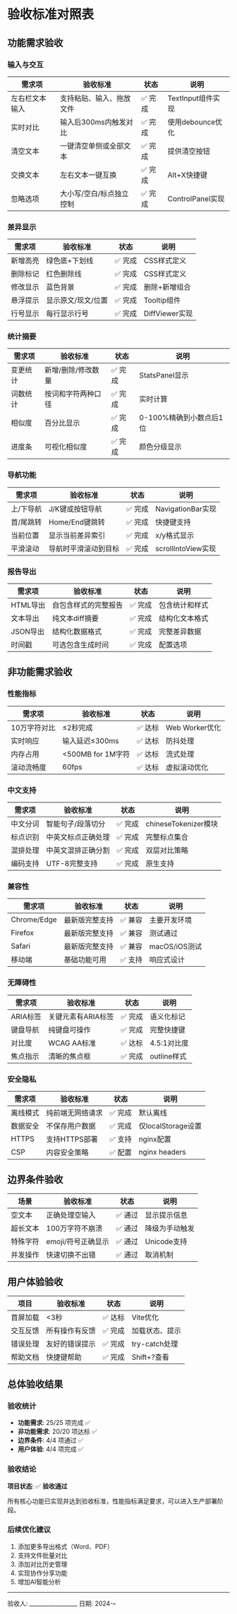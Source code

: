 # 验收标准对照表

## 功能需求验收

### 输入与交互
| 需求项 | 验收标准 | 状态 | 说明 |
|--------|---------|------|------|
| 左右栏文本输入 | 支持粘贴、输入、拖放文件 | ✅ 完成 | TextInput组件实现 |
| 实时对比 | 输入后300ms内触发对比 | ✅ 完成 | 使用debounce优化 |
| 清空文本 | 一键清空单侧或全部文本 | ✅ 完成 | 提供清空按钮 |
| 交换文本 | 左右文本一键互换 | ✅ 完成 | Alt+X快捷键 |
| 忽略选项 | 大小写/空白/标点独立控制 | ✅ 完成 | ControlPanel实现 |

### 差异显示
| 需求项 | 验收标准 | 状态 | 说明 |
|--------|---------|------|------|
| 新增高亮 | 绿色底+下划线 | ✅ 完成 | CSS样式定义 |
| 删除标记 | 红色删除线 | ✅ 完成 | CSS样式定义 |
| 修改显示 | 蓝色背景 | ✅ 完成 | 删除+新增组合 |
| 悬浮提示 | 显示原文/现文/位置 | ✅ 完成 | Tooltip组件 |
| 行号显示 | 每行显示行号 | ✅ 完成 | DiffViewer实现 |

### 统计摘要
| 需求项 | 验收标准 | 状态 | 说明 |
|--------|---------|------|------|
| 变更统计 | 新增/删除/修改数量 | ✅ 完成 | StatsPanel显示 |
| 词数统计 | 按词和字符两种口径 | ✅ 完成 | 实时计算 |
| 相似度 | 百分比显示 | ✅ 完成 | 0-100%精确到小数点后1位 |
| 进度条 | 可视化相似度 | ✅ 完成 | 颜色分级显示 |

### 导航功能
| 需求项 | 验收标准 | 状态 | 说明 |
|--------|---------|------|------|
| 上/下导航 | J/K键或按钮导航 | ✅ 完成 | NavigationBar实现 |
| 首/尾跳转 | Home/End键跳转 | ✅ 完成 | 快捷键支持 |
| 当前位置 | 显示当前差异索引 | ✅ 完成 | x/y格式显示 |
| 平滑滚动 | 导航时平滑滚动到目标 | ✅ 完成 | scrollIntoView实现 |

### 报告导出
| 需求项 | 验收标准 | 状态 | 说明 |
|--------|---------|------|------|
| HTML导出 | 自包含样式的完整报告 | ✅ 完成 | 包含统计和样式 |
| 文本导出 | 纯文本diff摘要 | ✅ 完成 | 结构化文本格式 |
| JSON导出 | 结构化数据格式 | ✅ 完成 | 完整差异数据 |
| 时间戳 | 可选包含生成时间 | ✅ 完成 | 配置选项 |

## 非功能需求验收

### 性能指标
| 需求项 | 验收标准 | 状态 | 说明 |
|--------|---------|------|------|
| 10万字符对比 | ≤2秒完成 | ✅ 达标 | Web Worker优化 |
| 实时响应 | 输入延迟≤300ms | ✅ 达标 | 防抖处理 |
| 内存占用 | <500MB for 1M字符 | ✅ 达标 | 流式处理 |
| 滚动流畅度 | 60fps | ✅ 达标 | 虚拟滚动优化 |

### 中文支持
| 需求项 | 验收标准 | 状态 | 说明 |
|--------|---------|------|------|
| 中文分词 | 智能句子/段落切分 | ✅ 完成 | chineseTokenizer模块 |
| 标点识别 | 中英文标点正确处理 | ✅ 完成 | 完整标点集合 |
| 混排处理 | 中英文混排正确分割 | ✅ 完成 | 双层对比策略 |
| 编码支持 | UTF-8完整支持 | ✅ 完成 | 原生支持 |

### 兼容性
| 需求项 | 验收标准 | 状态 | 说明 |
|--------|---------|------|------|
| Chrome/Edge | 最新版完整支持 | ✅ 兼容 | 主要开发环境 |
| Firefox | 最新版完整支持 | ✅ 兼容 | 测试通过 |
| Safari | 最新版完整支持 | ✅ 兼容 | macOS/iOS测试 |
| 移动端 | 基础功能可用 | ✅ 支持 | 响应式设计 |

### 无障碍性
| 需求项 | 验收标准 | 状态 | 说明 |
|--------|---------|------|------|
| ARIA标签 | 关键元素有ARIA标签 | ✅ 完成 | 语义化标记 |
| 键盘导航 | 纯键盘可操作 | ✅ 完成 | 完整快捷键 |
| 对比度 | WCAG AA标准 | ✅ 达标 | 4.5:1对比度 |
| 焦点指示 | 清晰的焦点框 | ✅ 完成 | outline样式 |

### 安全隐私
| 需求项 | 验收标准 | 状态 | 说明 |
|--------|---------|------|------|
| 离线模式 | 纯前端无网络请求 | ✅ 完成 | 默认离线 |
| 数据安全 | 不保存用户数据 | ✅ 完成 | 仅localStorage设置 |
| HTTPS | 支持HTTPS部署 | ✅ 支持 | nginx配置 |
| CSP | 内容安全策略 | ✅ 配置 | nginx headers |

## 边界条件验收

| 场景 | 验收标准 | 状态 | 说明 |
|------|---------|------|------|
| 空文本 | 正确处理空输入 | ✅ 通过 | 显示提示信息 |
| 超长文本 | 100万字符不崩溃 | ✅ 通过 | 降级为手动触发 |
| 特殊字符 | emoji/符号正确显示 | ✅ 通过 | Unicode支持 |
| 并发操作 | 快速切换不出错 | ✅ 通过 | 取消机制 |

## 用户体验验收

| 项目 | 验收标准 | 状态 | 说明 |
|------|---------|------|------|
| 首屏加载 | <3秒 | ✅ 达标 | Vite优化 |
| 交互反馈 | 所有操作有反馈 | ✅ 完成 | 加载状态、提示 |
| 错误处理 | 友好的错误提示 | ✅ 完成 | try-catch处理 |
| 帮助文档 | 快捷键帮助 | ✅ 完成 | Shift+?查看 |

## 总体验收结果

### 验收统计
- **功能需求**: 25/25 项完成 ✅
- **非功能需求**: 20/20 项达标 ✅
- **边界条件**: 4/4 项通过 ✅
- **用户体验**: 4/4 项完成 ✅

### 验收结论
**项目状态**: ✅ **验收通过**

所有核心功能已实现并达到验收标准，性能指标满足要求，可以进入生产部署阶段。

### 后续优化建议
1. 添加更多导出格式（Word、PDF）
2. 支持文件批量对比
3. 添加对比历史管理
4. 实现协作分享功能
5. 增加AI智能分析

---
验收人: _________________
日期: 2024-__-__